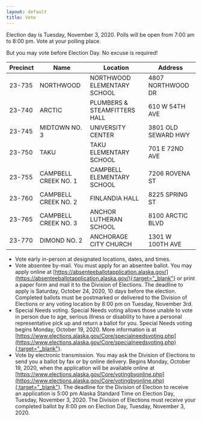 ```yaml
---
layout: default
title: Vote
---
```


Election day is Tuesday, November 3, 2020. Polls will be open from 7:00 am to 8:00 pm. Vote at your polling place.

But you may vote before Election Day. No excuse is required!
<table>
<thead>
  <tr>
    <th>Precinct</th>
    <th>Name</th>
    <th>Location</th>
    <th>Address</th>
  </tr>
</thead>
<tbody>
  <tr>
    <td>23-735</td>
    <td>NORTHWOOD</td>
    <td>NORTHWOOD ELEMENTARY SCHOOL</td>
    <td>4807 NORTHWOOD DR</td>
  </tr>
  <tr>
    <td>23-740</td>
    <td>ARCTIC</td>
    <td>PLUMBERS &amp; STEAMFITTERS HALL</td>
    <td>610 W 54TH AVE</td>
  </tr>
  <tr>
    <td>23-745</td>
    <td>MIDTOWN NO. 3</td>
    <td>UNIVERSITY CENTER</td>
    <td>3801 OLD SEWARD HWY</td>
  </tr>
  <tr>
    <td>23-750</td>
    <td>TAKU</td>
    <td>TAKU ELEMENTARY SCHOOL</td>
    <td>701 E 72ND AVE</td>
  </tr>
  <tr>
    <td>23-755</td>
    <td>CAMPBELL CREEK NO. 1</td>
    <td>CAMPBELL ELEMENTARY SCHOOL</td>
    <td>7206 ROVENA ST</td>
  </tr>
  <tr>
    <td>23-760</td>
    <td>CAMPBELL CREEK NO. 2</td>
    <td>FINLANDIA HALL</td>
    <td>8225 SPRING ST</td>
  </tr>
  <tr>
    <td>23-765</td>
    <td>CAMPBELL CREEK NO. 3</td>
    <td>ANCHOR LUTHERAN SCHOOL</td>
    <td>8100 ARCTIC BLVD</td>
  </tr>
  <tr>
    <td>23-770</td>
    <td>DIMOND NO. 2</td>
    <td>ANCHORAGE CITY CHURCH</td>
    <td>1301 W 100TH AVE</td>
  </tr>
</tbody>
</table>


- Vote early in-person at designated locations, dates, and times.
- Vote absentee by-mail. You must apply for an absentee ballot. You  may apply online at [https://absenteeballotapplication.alaska.gov/](https://absenteeballotapplication.alaska.gov/){:target="_blank"} or print a paper form and mail it to the Division of Elections. The deadline to apply is Saturday, October 24, 2020, 10 days before the election. Completed ballots must be postmarked or delivered to the Division of Elections or any voting location by 8:00 pm on Tuesday, November 3rd.
- Special Needs voting. Special Needs voting allows those unable to vote in person due to age, serious illness or disability to have a personal representative pick up and return a ballot for you. Special Needs voting begins Monday, October 19, 2020. More information is at [https://www.elections.alaska.gov/Core/specialneedsvoting.php](https://www.elections.alaska.gov/Core/specialneedsvoting.php){:target="_blank"}.
- Vote by electronic transmission. You may ask the Division of Elections to send you a ballot by fax or by online delivery. Begins Monday, October 19, 2020, when the application will be available online at [https://www.elections.alaska.gov/Core/votingbyonline.php](https://www.elections.alaska.gov/Core/votingbyonline.php){:target="_blank"}. The deadline for the Division of Election to receive an application is 5:00 pm Alaska Standard Time on Election Day, Tuesday, November 3, 2020. The Division of Elections must receive your completed ballot by 8:00 pm on Election Day, Tuesday, November 3, 2020.
